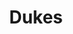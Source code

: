 ---
ee_id: '4403'
site: '1'
type: '2'
url: 2018-015-dukes
title: Dukes
year: '2018'
display_year: '2018'
medium: Inkjet on canvas (x3)
dims: 108 x 36 in
pitch:
ps:
live_url:
related:
youtube:
related_code:
imgs: dukes-2018-015-database-dt--iT96.jpg
subheading:
download:
add_credit:
commission:
layout: things-i-made
---